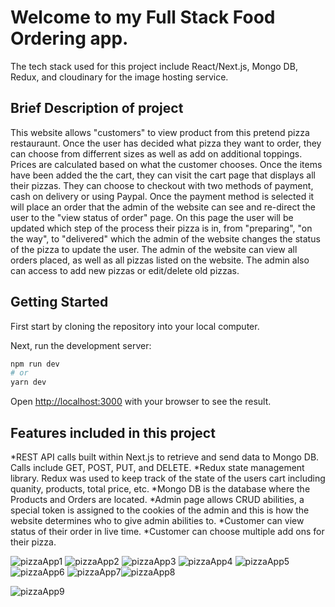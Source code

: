 # Welcome to my Full Stack Food Ordering app.
The tech stack used for this project include React/Next.js, Mongo DB, Redux, and cloudinary for the image hosting service. 

## Brief Description of project
This website allows "customers" to view product from this pretend pizza restauraunt. Once the user has decided what pizza they want to order, they can choose from differrent sizes as well as add on additional toppings. Prices are calculated based on what the customer chooses. Once the items have been added the the cart, they can visit the cart page that displays all their pizzas. They can choose to checkout with two methods of payment, cash on delivery or using Paypal. Once the payment method is selected it will place an order that the admin of the website can see and re-direct the user to the "view status of order" page. On this page the user will be updated which step of the process their pizza is in, from "preparing", "on the way", to "delivered" which the admin of the website changes the status of the pizza to update the user. The admin of the website can view all orders placed, as well as all pizzas listed on the website. The admin also can access to add new pizzas or edit/delete old pizzas.  


## Getting Started

First start by cloning the repository into your local computer.

Next, run the development server:

```bash
npm run dev
# or
yarn dev
```

Open [http://localhost:3000](http://localhost:3000) with your browser to see the result.



## Features included in this project
*REST API calls built within Next.js to retrieve and send data to Mongo DB. Calls include GET, POST, PUT, and DELETE.
*Redux state management library. Redux was used to keep track of the state of the users cart including quanity, products, total price, etc.
*Mongo DB is the database where the Products and Orders are located.
*Admin page allows CRUD abilities, a special token is assigned to the cookies of the admin and this is how the website determines who to give admin abilities to.
*Customer can view status of their order in live time.
*Customer can choose multiple add ons for their pizza.

![pizzaApp1](https://user-images.githubusercontent.com/58274004/203635928-e4b448e5-6eff-429f-9658-d98934b11be0.PNG)
![pizzaApp2](https://user-images.githubusercontent.com/58274004/203635940-82dd1313-91a5-4767-a5cd-8722268e6486.PNG)
![pizzaApp3](https://user-images.githubusercontent.com/58274004/203635948-e0820610-60f4-40bd-8200-a8d4301126e5.PNG)
![pizzaApp4](https://user-images.githubusercontent.com/58274004/203635958-80b436be-b2e7-41ec-92f4-92c352686f70.PNG)
![pizzaApp5](https://user-images.githubusercontent.com/58274004/203635986-76293555-9f21-42b1-b2d8-b775bf5272f8.PNG)
![pizzaApp6](https://user-images.githubusercontent.com/58274004/203635992-f42e1533-a162-479c-879f-e1907cde4a27.PNG)
![pizzaApp7](https://user-images.githubusercontent.com/58274004/203635997-988d7578-897c-4aac-bf01-d5093ab4c29d.PNG)![pizzaApp8](https://user-images.githubusercontent.com/58274004/203636002-d9aa9ecf-d189-450f-9aff-07a98d9ec86f.PNG)

![pizzaApp9](https://user-images.githubusercontent.com/58274004/203636005-d81069ab-25b6-4ba0-b83b-9a96d5214780.PNG)
